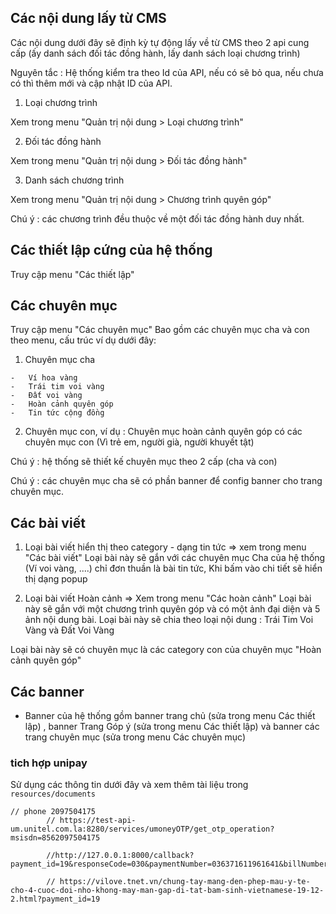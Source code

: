 ## Các nội dung lấy từ CMS

Các nội dung dưới đây sẽ định kỳ tự động lấy về từ CMS theo 2 api cung cấp (ấy danh sách đối tác đồng hành, lấy danh sách loại chương trình)

Nguyên tắc : Hệ thống kiểm tra theo Id của API, nếu có sẽ bỏ qua, nếu chưa có thì thêm mới và cập nhật ID của API.

1. Loại chương trình

Xem trong menu "Quản trị nội dung > Loại chương trình"

2. Đối tác đồng hành 

Xem trong menu "Quản trị nội dung > Đối tác đồng hành"

3. Danh sách chương trình 

Xem trong menu "Quản trị nội dung > Chương trình quyên góp"

Chú ý : các chương trình đều thuộc về một đối tác đồng hành duy nhất.

## Các thiết lập cứng của hệ thống

Truy cập menu "Các thiết lập"


## Các chuyên mục

Truy cập menu "Các chuyên mục"
Bao gồm các chuyên mục cha và con theo menu, cấu trúc ví dụ dưới đây:

1. Chuyên mục cha 

```textmate
-   Ví hoa vàng
-	Trái tim voi vàng
-	Đất voi vàng
-	Hoàn cảnh quyên góp
-   Tin tức cộng đồng
```

2. Chuyên mục con, ví dụ :
Chuyên mục hoàn cảnh quyên góp có các chuyên mục con (Vì trẻ em, người già, người khuyết tật)

Chú ý : hệ thống sẽ thiết kế chuyên mục theo 2 cấp (cha và con)

Chú ý : các chuyên mục cha sẽ có phần banner để config banner cho trang chuyên mục.
## Các bài viết

1. Loại bài viết hiển thị theo category - dạng tin tức => xem trong menu "Các bài viết"
Loại bài này sẽ gắn với các chuyên mục Cha của hệ thống (Ví voi vàng, ....) chỉ đơn thuần là bài tin tức, Khi bấm vào chi tiết sẽ hiển thị dạng popup

2. Loại bài viết Hoàn cảnh => Xem trong menu "Các hoàn cảnh"
Loại bài này sẽ gắn với một chương trình quyên góp và có một ảnh đại diện và 5 ảnh nội dung bài.
Loại bài này sẽ chia theo loại nội dung : Trái Tim Voi Vàng và Đất Voi Vàng

Loại bài này sẽ có chuyên mục là các category con của chuyên mục "Hoàn cảnh quyên góp"

## Các banner

- Banner của hệ thống gồm banner trang chủ (sửa trong menu Các thiết lập) , banner Trang Góp ý (sửa trong menu Các thiết lập) và banner các trang chuyên mục (sửa trong menu Các chuyên mục)

### tich hợp unipay

Sử dụng các thông tin dưới đây và xem thêm tài liệu trong `resources/documents`

```textmate
// phone 2097504175
        // https://test-api-um.unitel.com.la:8280/services/umoneyOTP/get_otp_operation?msisdn=8562097504175

        //http://127.0.0.1:8000/callback?payment_id=19&responseCode=030&paymentNumber=036371611961641&billNumber=VSU5XOREG23EY5H

        // https://vilove.tnet.vn/chung-tay-mang-den-phep-mau-y-te-cho-4-cuoc-doi-nho-khong-may-man-gap-di-tat-bam-sinh-vietnamese-19-12-2.html?payment_id=19
```

